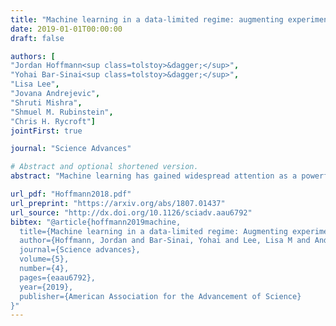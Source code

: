 ```yaml
---
title: "Machine learning in a data-limited regime: augmenting experiments with synthetic data uncovers order in crumpled sheets"
date: 2019-01-01T00:00:00
draft: false

authors: [
"Jordan Hoffmann<sup class=tolstoy>&dagger;</sup>",
"Yohai Bar-Sinai<sup class=tolstoy>&dagger;</sup>",
"Lisa Lee",
"Jovana Andrejevic",
"Shruti Mishra",
"Shmuel M. Rubinstein",
"Chris H. Rycroft"]
jointFirst: true

journal: "Science Advances"

# Abstract and optional shortened version.
abstract: "Machine learning has gained widespread attention as a powerful tool to identify structure in complex, high-dimensional data. However, these techniques are ostensibly inapplicable for experimental systems with limited data acquisition rates, due to the restricted size of the dataset. Here we introduce a strategy to resolve this impasse by augmenting the experimental dataset with synthetically generated data of a much simpler sister system. Specifically, we study spontaneously emerging local order in crease networks of crumpled thin sheets, a paradigmatic example of spatial complexity, and show that machine learning techniques can be effective even in a data-limited regime. This is achieved by augmenting the scarce experimental dataset with inexhaustible amounts of simulated data of flat-folded sheets, which are simple to simulate. This significantly improves the predictive power in a test problem of pattern completion and demonstrates the usefulness of machine learning in bench-top experiments where data is good but scarce."

url_pdf: "Hoffmann2018.pdf"
url_preprint: "https://arxiv.org/abs/1807.01437"
url_source: "http://dx.doi.org/10.1126/sciadv.aau6792"
bibtex: "@article{hoffmann2019machine,
  title={Machine learning in a data-limited regime: Augmenting experiments with synthetic data uncovers order in crumpled sheets},
  author={Hoffmann, Jordan and Bar-Sinai, Yohai and Lee, Lisa M and Andrejevic, Jovana and Mishra, Shruti and Rubinstein, Shmuel M and Rycroft, Chris H},
  journal={Science advances},
  volume={5},
  number={4},
  pages={eaau6792},
  year={2019},
  publisher={American Association for the Advancement of Science}
}"
---
```

